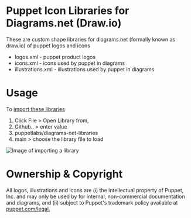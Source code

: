 # Puppet Icon Libraries for Diagrams.net (Draw.io)
These are custom shape libraries for diagrams.net (formally known as draw.io) of puppet logos and icons

* logos.xml - puppet product logos
* icons.xml - icons used by puppet in diagrams
* illustrations.xml - illustrations used by puppet in diagrams

# Usage
To [import these libraries](https://www.diagrams.net/blog/custom-libraries)

1. Click File > Open Library from,
2. Github.. > enter value
3. puppetlabs/diagrams-net-libraries
4. main > choose the library file to load

![Image of importing a library](import_library.gif)

# Ownership & Copyright
All logos, illustrations and icons are (i) the intellectual property of Puppet, Inc. and may only be used by for internal, non-commercial documentation and diagrams, and (ii) subject to Puppet's trademark policy available at [puppet.com/legal.](https://puppet.com/legal/)
